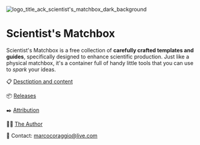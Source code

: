 ![logo_title_ack_scientist's_matchbox_dark_background](https://github.com/user-attachments/assets/520b3631-469f-4f66-9008-82ac0cd86042)

# Scientist's Matchbox

Scientist's Matchbox is a free collection of **carefully crafted templates and guides**, specifically designed to enhance scientific production. Just like a physical matchbox, it's a container full of handy little tools that you can use to _spark_ your ideas.

📋 [Desctiption and content](https://www.marco-coraggio.com/scientist-s-matchbox)

📦 [Releases](https://github.com/marco-coraggio/scientist-s-matchbox/releases)

✒️ [Attribution](https://www.marco-coraggio.com/scientist-s-matchbox#h.dfho2wvs6hbz)

👨🏻 [The Author](https://www.marco-coraggio.com)

📮 Contact: [marcocoraggio@live.com](mailto:marcocoraggio@live.com)
